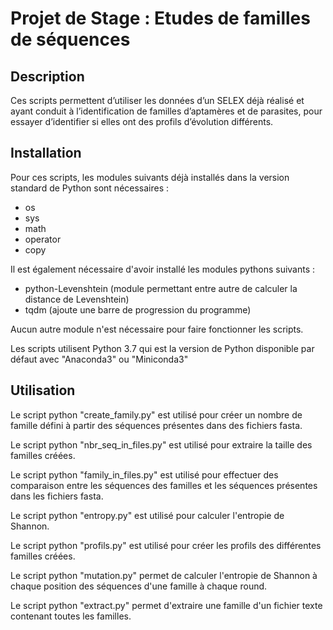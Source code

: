 Projet de Stage : Etudes de familles de séquences
==================================================

## Description ##

Ces scripts permettent d’utiliser les données d’un SELEX déjà réalisé et
ayant conduit à l’identification de familles d’aptamères et de parasites,
pour essayer d’identifier si elles ont des profils d’évolution différents.


## Installation ##

Pour ces scripts, les modules suivants déjà installés dans la version standard de Python sont nécessaires :

- os
- sys
- math
- operator
- copy

Il est également nécessaire d'avoir installé les modules pythons suivants :

- python-Levenshtein (module permettant entre autre de calculer la distance de Levenshtein)
- tqdm (ajoute une barre de progression du programme)

Aucun autre module n'est nécessaire pour faire fonctionner les scripts.

Les scripts utilisent Python 3.7 qui est la version de Python disponible par défaut avec "Anaconda3" ou "Miniconda3"

## Utilisation ##

Le script python "create_family.py" est utilisé pour créer un nombre de famille défini à partir 
des séquences présentes dans des fichiers fasta.

Le script python "nbr_seq_in_files.py" est utilisé pour extraire la taille des familles créées.

Le script python "family_in_files.py" est utilisé pour effectuer des comparaison entre les séquences des familles
et les séquences présentes dans les fichiers fasta.

Le script python "entropy.py" est utilisé pour calculer l'entropie de Shannon.

Le script python "profils.py" est utilisé pour créer les profils des différentes familles créées.

Le script python "mutation.py" permet de calculer l'entropie de Shannon à chaque position
des séquences d'une famille à chaque round.

Le script python "extract.py" permet d'extraire une famille d'un fichier texte contenant
toutes les familles.
